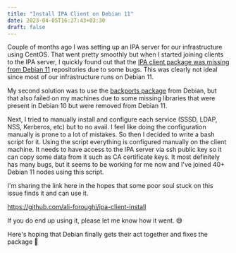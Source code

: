 ```yaml
---
title: "Install IPA Client on Debian 11"
date: 2023-04-05T16:27:43+03:30
draft: false
---
```


Couple of months ago I was setting up an IPA server for our infrastructure using CentOS. That went pretty smoothly but when I started joining clients to the IPA server, I quickly found out that the [IPA client package was missing from Debian 11](https://groups.google.com/g/linux.debian.project/c/0tZoaWBLtlg) repositories due to some bugs. This was clearly not ideal since most of our infrastructure runs on Debian 11.

My second solution was to use the [backports package](https://packages.debian.org/bullseye-backports/freeipa-client) from Debian, but that also failed on my machines due to some missing libraries that were present in Debian 10 but were removed from Debian 11.

Next, I tried to manually install and configure each service (SSSD, LDAP, NSS, Kerberos, etc) but to no avail. I feel like doing the configuration manually is prone to a lot of mistakes. So then I decided to write a bash script for it. Using the script everything is configured manually on the client machine. It needs to have access to the IPA server via ssh public key so it can copy some data from it such as CA certificate keys. It most definitely has many bugs, but it seems to be working for me now and I've joined 40+ Debian 11 nodes using this script.

I'm sharing the link here in the hopes that some poor soul stuck on this issue finds it and can use it.

https://github.com/ali-foroughi/ipa-client-install


If you do end up using it, please let me know how it went. 😅

Here's hoping that Debian finally gets their act together and fixes the package 🥂 